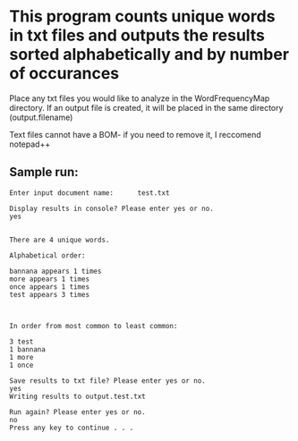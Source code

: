 # This program counts unique words in txt files and outputs the results sorted alphabetically and by number of occurances

Place any txt files you would like to analyze in the WordFrequencyMap directory. If an output file is created, it will be placed in the same directory (output.filename)

Text files cannot have a BOM- if you need to remove it, I reccomend notepad++

## Sample run:

```
Enter input document name:      test.txt

Display results in console? Please enter yes or no.
yes


There are 4 unique words.

Alphabetical order:

bannana appears 1 times
more appears 1 times
once appears 1 times
test appears 3 times



In order from most common to least common:

3 test
1 bannana
1 more
1 once

Save results to txt file? Please enter yes or no.
yes
Writing results to output.test.txt

Run again? Please enter yes or no.
no
Press any key to continue . . .
```
